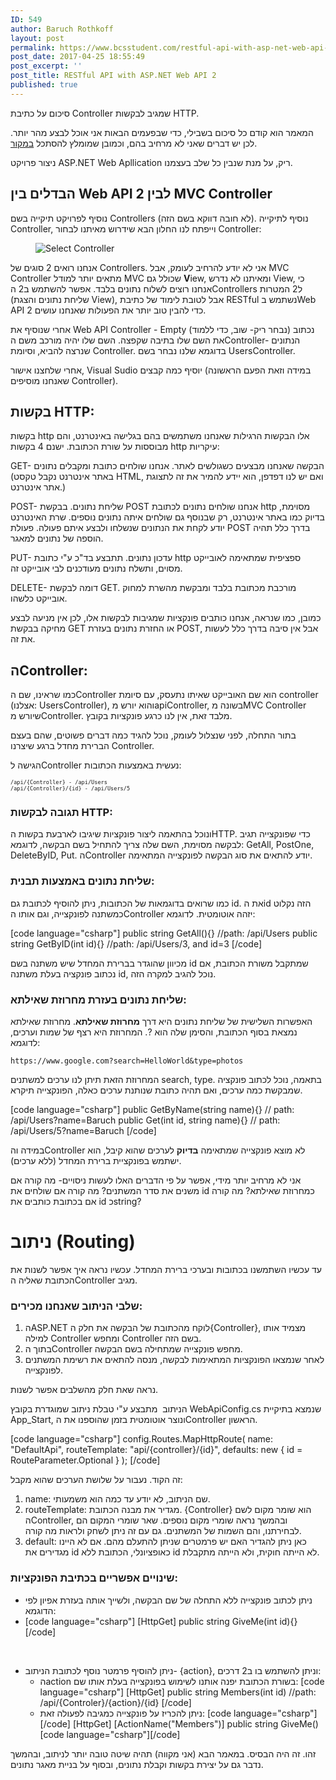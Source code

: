 ```yaml
---
ID: 549
author: Baruch Rothkoff
layout: post
permalink: https://www.bcsstudent.com/restful-api-with-asp-net-web-api-2/
post_date: 2017-04-25 18:55:49
post_excerpt: ''
post_title: RESTful API with ASP.NET Web API 2
published: true
---
```


<!-- wp:paragraph -->
<p>סיכום על כתיבת Controller שמגיב לבקשות HTTP.</p>
<!-- /wp:paragraph -->
<!-- wp:paragraph -->
<p>המאמר הוא קודם כל סיכום בשבילי, כדי שבפעמים הבאות אני אוכל לבצע מהר יותר. לכן יש דברים שאני לא מרחיב בהם, וכמובן שמומלץ להסתכל <a href="https://docs.microsoft.com/en-us/aspnet/web-api/overview/" rel="noopener noreferrer" target="_blank">במקור</a>.</p>
<!-- /wp:paragraph -->
<!-- wp:paragraph -->
<p>ניצור פרויקט ASP.NET Web Apllication ריק, על מנת שנבין כל שלב בעצמנו.</p>
<!-- /wp:paragraph -->
<!-- wp:heading -->
<h2>הבדלים בין Web API 2 לבין MVC Controller</h2>
<!-- /wp:heading -->
<!-- wp:paragraph -->
<p>נוסיף לפרויקט תיקייה בשם Controllers (לא חובה דווקא בשם הזה). נוסיף לתיקייה Controller, וייפתח לנו החלון הבא שידרוש מאיתנו לבחור Controller:</p>
<!-- /wp:paragraph -->
<!-- wp:image {"id":558} -->
<figure class="wp-block-image"><img alt="Select Controller" class="wp-image-558" src="https://baruchiro.files.wordpress.com/2017/04/e2808fe2808fd79cd79bd799d793d794.png"/></figure>
<!-- /wp:image -->
<!-- wp:paragraph -->
<p>אנחנו רואים 2 סוגים של Controllers. אני לא יודע להרחיב לעומק, אבל MVC Controller מתאים יותר למודל MVC שכולל גם <strong>V</strong>iew, ומאיתנו לא נדרש View, כי אנחנו רוצים לשלוח נתונים בלבד. אפשר להשתמש ב2 הControllers ל2 המטרות (שליחת נתונים והצגת View), אבל לטובת לימוד של כתיבת RESTful נשתמש בWeb API 2 כדי להבין טוב יותר את הפעולות שאנחנו עושים.</p>
<!-- /wp:paragraph -->
<!-- wp:paragraph -->
<p>אחרי שנוסיף את Web API Controller - Empty (נבחר ריק- שוב, כדי ללמוד) נכתוב את השם שלו בתיבה שקפצה. השם שלו יהיה מורכב משם הController- הנתונים שנרצה להביא, וסיומת Controller. בדוגמא שלנו נבחר בשם UsersController.</p>
<!-- /wp:paragraph -->
<!-- wp:paragraph -->
<p>אחרי שלחצנו אישור, Visual Sudio יוסיף כמה קבצים (במידה וזאת הפעם הראשונה שאנחנו מוסיפים Controller).</p>
<!-- /wp:paragraph -->
<!-- wp:heading -->
<h2>בקשות HTTP:</h2>
<!-- /wp:heading -->
<!-- wp:paragraph -->
<p>בקשות http אלו הבקשות הרגילות שאנחנו משתמשים בהם בגלישה באינטרנט, והם מבוססות על שורת הכתובת. ישנם 4 בקשות http עיקריות:</p>
<!-- /wp:paragraph -->
<!-- wp:paragraph -->
<p>GET- הבקשה שאנחנו מבצעים כשגולשים לאתר. אנחנו שולחים כתובת ומקבלים נתונים (באתר אינטרנט נקבל טקסט HTML, ואם יש לנו דפדפן, הוא יידע להמיר את זה לתצוגת אתר אינטרנט.)</p>
<!-- /wp:paragraph -->
<!-- wp:paragraph -->
<p>POST- שליחת נתונים. בבקשת POST אנחנו שולחים נתונים לכתובת http מסוימת, בדיוק כמו באתר אינטרנט, רק שבנוסף גם שולחים איתה נתונים נוספים. שרת האינטרנט יודע לקחת את הנתונים שנשלחו ולבצע איתם פעולה. פעולת POST בדרך כלל תהיה הוספה של נתונים למאגר.</p>
<!-- /wp:paragraph -->
<!-- wp:paragraph -->
<p>PUT- עדכון נתונים. תתבצע בד"כ ע"י כתובת http ספציפית שמתאימה לאובייקט מסוים, ותשלח נתונים מעודכנים לבי אובייקט זה.</p>
<!-- /wp:paragraph -->
<!-- wp:paragraph -->
<p>DELETE- דומה לבקשת GET. מורכבת מכתובת בלבד ומבקשת מהשרת למחוק אובייקט כלשהו.</p>
<!-- /wp:paragraph -->
<!-- wp:paragraph -->
<p>כמובן, כמו שנראה, אנחנו כותבים פונקציות שמגיבות לבקשות אלו, לכן אין מניעה לבצע מחיקה בבקשת GET או החזרת נתונים בעזרת POST, אבל אין סיבה בדרך כלל לעשות את זה.</p>
<!-- /wp:paragraph -->
<!-- wp:heading -->
<h2>הController:</h2>
<!-- /wp:heading -->
<!-- wp:paragraph -->
<p>כמו שראינו, שם הController הוא שם האובייקט שאיתו נתעסק, עם סיומת controller (אצלנו: UsersController), והוא יורש מapiController, בשונה מMVC Controller שיורש מController. מלבד זאת, אין לנו כרגע פונקציות בקובץ.</p>
<!-- /wp:paragraph -->
<!-- wp:paragraph -->
<p>בתור התחלה, לפני שנצלול לעומק, נוכל להגיד כמה דברים פשוטים, שהם בעצם הברירת מחדל ברגע שיצרנו Controller.</p>
<!-- /wp:paragraph -->
<!-- wp:paragraph -->
<p>הגישה לController נעשית באמצעות הכתובות:</p>
<!-- /wp:paragraph -->
<!-- wp:paragraph {"direction":"ltr"} -->
<p dir="ltr"><code><code><code>/api/{Controller} - /api/Users<br/>/api/{Controller}/{id} - /api/Users/5</code></code></code></p>
<!-- /wp:paragraph -->
<!-- wp:heading {"level":3} -->
<h3>תגובה לבקשות HTTP:</h3>
<!-- /wp:heading -->
<!-- wp:paragraph -->
<p>ונוכל בהתאמה ליצור פונקציות שיגיבו לארבעת בקשות הHTTP. כדי שפונקצייה תגיב לבקשה מסוימת, השם שלה צריך להתחיל בשם הבקשה, לדוגמא: GetAll, PostOne, DeleteByID, Put. הController יודע להתאים את סוג הבקשה לפונקצייה המתאימה.</p>
<!-- /wp:paragraph -->
<!-- wp:heading {"level":3} -->
<h3>שליחת נתונים באמצעות תבנית:</h3>
<!-- /wp:heading -->
<!-- wp:paragraph -->
<p>כמו שרואים בדוגמאות של הכתובות, ניתן להוסיף לכתובת גם id. את הid הזה נקלוט כמשתנה לפונקצייה, וגם אותו הController יזהה אוטומטית. לדוגמא:</p>
<!-- /wp:paragraph -->
<!-- wp:html -->
[code language="csharp"]
public string GetAll(){} //path: /api/Users
public string GetByID(int id){} //path: /api/Users/3, and id=3
[/code]
<!-- /wp:html -->
<!-- wp:paragraph -->
<p>מכיוון שהוגדר בברירת המחדל שיש משתנה בשם id שמתקבל משורת הכתובת, אם נכתוב פונקציה בעלת משתנה id, נוכל להגיב למקרה הזה.</p>
<!-- /wp:paragraph -->
<!-- wp:heading {"level":3} -->
<h3>שליחת נתונים בעזרת מחרוזת שאילתא:</h3>
<!-- /wp:heading -->
<!-- wp:paragraph -->
<p>האפשרות השלישית של שליחת נתונים היא דרך <strong>מחרוזת שאילתא</strong>. מחרוזת שאילתא נמצאת בסוף הכתובת, והסימן שלה הוא ?. המחרוזת היא רצף של שמות וערכים, לדוגמא:</p>
<!-- /wp:paragraph -->
<!-- wp:paragraph {"direction":"ltr"} -->
<p dir="ltr"><code>https://www.google.com?search=HelloWorld&amp;type=photos</code></p>
<!-- /wp:paragraph -->
<!-- wp:paragraph -->
<p>המחרוזת הזאת תיתן לנו ערכים למשתנים search, type. בתאמה, נוכל לכתוב פונקציה שמבקשת כמה ערכים, ואם תהיה כתובת שנותנת ערכים כאלה, הפונקצייה תיקרא.</p>
<!-- /wp:paragraph -->
<!-- wp:html -->
[code language="csharp"]
public GetByName(string name){} // path: /api/Users?name=Baruch
public Get(int id, string name){} // path: /api/Users/5?name=Baruch
[/code]
<!-- /wp:html -->
<!-- wp:paragraph -->
<p>במידה והController לא מוצא פונקצייה שמתאימה <strong>בדיוק</strong> לערכים שהוא קיבל, הוא ישתמש בפונקציית ברירת המחדל (ללא ערכים).</p>
<!-- /wp:paragraph -->
<!-- wp:paragraph -->
<p>אני לא מרחיב יותר מידי, אפשר על פי הדברים האלו לעשות ניסויים- מה קורה אם משנים את סדר המשתנים? מה קורה אם שולחים את id כמחרוזת שאילתא? מה קורה אם בכתובת כותבים את id כstring?</p>
<!-- /wp:paragraph -->
<!-- wp:heading {"level":1} -->
<h1>ניתוב (Routing)</h1>
<!-- /wp:heading -->
<!-- wp:paragraph -->
<p>עד עכשיו השתמשנו בכתובות ובערכי ברירת המחדל. עכשיו נראה איך אפשר לשנות את הכתובת שאליה הController מגיב.</p>
<!-- /wp:paragraph -->
<!-- wp:heading {"level":3} -->
<h3>שלבי הניתוב שאנחנו מכירים:</h3>
<!-- /wp:heading -->
<!-- wp:list {"ordered":true} -->
<ol><li>הASP.NET לוקח מהכתובת של הבקשה את חלק ה{Controller}, מצמיד אותו למילה Controller ומחפש Controller בשם הזה.</li><li>בתוך הController מחפש פונקצייה שמתחילה בשם הבקשה.</li><li>לאחר שנמצאו הפונקציות המתאימות לבקשה, מנסה להתאים את רשימת המשתנים לפונקצייה.</li></ol>
<!-- /wp:list -->
<!-- wp:paragraph -->
<p>נראה שאת חלק מהשלבים אפשר לשנות.</p>
<!-- /wp:paragraph -->
<!-- wp:paragraph -->
<p>הניתוב  מתבצע ע"י טבלת ניתוב שמוגדרת בקובץ WebApiConfig.cs שנמצא בתיקיית App_Start, ונוצר אוטומטית בזמן שהוספנו את הController הראשון.</p>
<!-- /wp:paragraph -->
<!-- wp:html -->
[code language="csharp"]
config.Routes.MapHttpRoute(
 name: "DefaultApi",
 routeTemplate: "api/{controller}/{id}",
 defaults: new { id = RouteParameter.Optional }
 );
[/code]
<!-- /wp:html -->
<!-- wp:paragraph -->
<p>זה הקוד. נעבור על שלושת הערכים שהוא מקבל:</p>
<!-- /wp:paragraph -->
<!-- wp:list {"ordered":true} -->
<ol><li>name: שם הניתוב, לא יודע עד כמה הוא משמעותי.</li><li>routeTemplate: מגדיר את מבנה הכתובת. {Controller} הוא שומר מקום לשם הController, ובהמשך נראה שומרי מקום נוספים. שאר שומרי המקום הם לבחירתנו, והם השמות של המשתנים. גם עם זה ניתן לשחק ולראות מה קורה.</li><li>default: כאן ניתן להגדיר האם יש פרמטרים שניתן להתעלם מהם. אם לא היינו מגדירים את id כאופציונלי, הכתובת ללא id לא הייתה חוקית, ולא הייתה מתקבלת.</li></ol>
<!-- /wp:list -->
<!-- wp:heading {"level":3} -->
<h3>שינויים אפשריים בכתיבת הפונקציות:</h3>
<!-- /wp:heading -->
<!-- wp:list -->
<ul><li>ניתן לכתוב פונקצייה ללא התחלה של שם הבקשה, ולשייך אותה בעזרת אפיון לפי הדוגמא:</li><li>
[code language="csharp"]
[HttpGet]
public string GiveMe(int id){}
[/code]
<p> </p>
</li><li>ניתן להוסיף פרמטר נוסף לכתובת הניתוב- {action}, וניתן להשתמש בו ב2 דרכים:
<ul>
<li>הaction בשורת הכתובת יפנה אותנו לשימוש בפונקצייה בעלת אותו שם:
[code language="csharp"]
[HttpGet]
public string Members(int id) //path: /api/{Controler}/{action}/{id}
[/code]
</li>
<li>ניתן להכריז על פונקצייה כמגיבה לפעולה זאת:
[code language="csharp"][/code]
[HttpGet]
[ActionName("Members")]
public string GiveMe()
[code language="csharp"][/code]
</li>
</ul>
</li></ul>
<!-- /wp:list -->
<!-- wp:paragraph -->
<p>זהו. זה היה הבסיס. במאמר הבא (אני מקווה) תהיה שיטה טובה יותר לניתוב, ובהמשך נדבר גם על יצירת בקשות וקבלת נתונים, ובסוף על בניית מאגר נתונים.</p>
<!-- /wp:paragraph -->